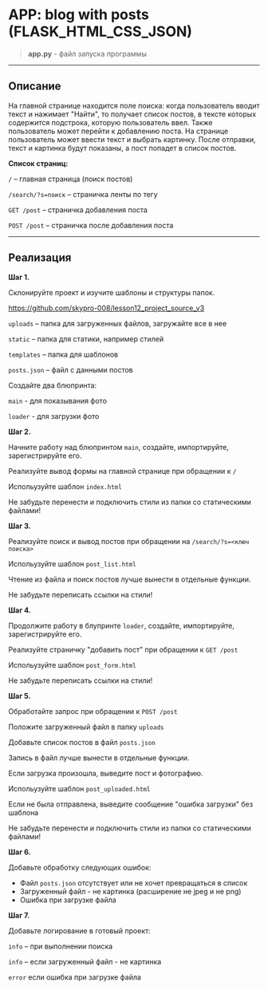 # APP: blog with posts (FLASK_HTML_CSS_JSON) <br>



> **app.py** - файл запуска программы <br>

---

## Описание

На главной странице находится поле поиска: когда пользователь вводит текст и нажимает "Найти", то получает список постов, в тексте которых содержится подстрока, которую пользователь ввел.  Также пользователь может перейти к добавлению поста. На странице пользователь может ввести текст и выбрать картинку. После отправки, текст и картинка будут показаны, а пост попадет в список постов.

**Список страниц:**

`/` – главная страница (поиск постов)

`/search/?s=поиск` – страничка ленты по тегу

`GET /post` – страничка добавления поста

`POST /post` – страничка после добавления поста

---

## Реализация

**Шаг 1.** 

Склонируйте проект и изучите шаблоны и структуры папок. 

https://github.com/skypro-008/lesson12_project_source_v3

`uploads` – папка для загруженных файлов, загружайте все в нее

`static` – папка для статики, например стилей

`templates` – папка для шаблонов

`posts.json` – файл с данными постов 

Создайте два блюпринта:

`main` - для показывания фото

`loader` - для загрузки фото

**Шаг 2.** 

Начните работу над блюпринтом `main`, создайте, импортируйте, зарегистрируйте его.

Реализуйте вывод формы на главной странице при обращении к `/`

Испольузуйте шаблон `index.html`

Не забудьте перенести и подключить стили из папки со статическими файлами! 

**Шаг 3.**

Реализуйте поиск и вывод постов при обращении на `/search/?s=<ключ поиска>` 

Испольузуйте шаблон `post_list.html`

Чтение из файла и поиск постов лучше вынести в отдельные функции.

Не забудьте переписать ссылки на стили! 

**Шаг 4.**

Продолжите работу в блупринте `loader`, создайте, импортируйте, зарегистрируйте его.

Реализуйте страничку "добавить пост" при обращении к `GET /post`

Испольузуйте шаблон `post_form.html`

Не забудьте переписать ссылки на стили! 

**Шаг 5.**

Обработайте запрос при обращении к `POST /post`

Положите загруженный файл в папку `uploads`

Добавьте список постов в файл `posts.json`

Запись в файл лучше вынести в отдельные функции.

Если загрузка произошла, выведите пост и фотографию.

Испольузуйте шаблон `post_uploaded.html`

Если не была отправлена, выведите сообщение "ошибка загрузки" без шаблона

Не забудьте перенести и подключить стили из папки со статическими файлами! 

**Шаг 6.**

Добавьте обработку следующих ошибок:

- Файл `posts.json` отсутствует или не хочет превращаться в список
- Загруженный файл - не картинка (расширение не jpeg и не png)
- Ошибка при загрузке файла

**Шаг 7.**

Добавьте логирование в готовый проект:

`info` – при выполнении поиска

`info` – если загруженный файл - не картинка

`error` если ошибка при загрузке файла